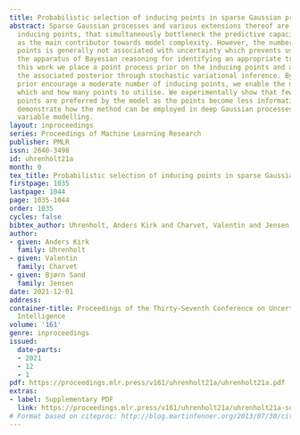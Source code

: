 ```yaml
---
title: Probabilistic selection of inducing points in sparse Gaussian processes
abstract: Sparse Gaussian processes and various extensions thereof are enabled through
  inducing points, that simultaneously bottleneck the predictive capacity and act
  as the main contributor towards model complexity. However, the number of inducing
  points is generally not associated with uncertainty which prevents us from applying
  the apparatus of Bayesian reasoning for identifying an appropriate trade-off. In
  this work we place a point process prior on the inducing points and approximate
  the associated posterior through stochastic variational inference. By letting the
  prior encourage a moderate number of inducing points, we enable the model to learn
  which and how many points to utilise. We experimentally show that fewer inducing
  points are preferred by the model as the points become less informative, and further
  demonstrate how the method can be employed in deep Gaussian processes and latent
  variable modelling.
layout: inproceedings
series: Proceedings of Machine Learning Research
publisher: PMLR
issn: 2640-3498
id: uhrenholt21a
month: 0
tex_title: Probabilistic selection of inducing points in sparse Gaussian processes
firstpage: 1035
lastpage: 1044
page: 1035-1044
order: 1035
cycles: false
bibtex_author: Uhrenholt, Anders Kirk and Charvet, Valentin and Jensen, Bj{\o}rn Sand
author:
- given: Anders Kirk
  family: Uhrenholt
- given: Valentin
  family: Charvet
- given: Bjørn Sand
  family: Jensen
date: 2021-12-01
address:
container-title: Proceedings of the Thirty-Seventh Conference on Uncertainty in Artificial
  Intelligence
volume: '161'
genre: inproceedings
issued:
  date-parts:
  - 2021
  - 12
  - 1
pdf: https://proceedings.mlr.press/v161/uhrenholt21a/uhrenholt21a.pdf
extras:
- label: Supplementary PDF
  link: https://proceedings.mlr.press/v161/uhrenholt21a/uhrenholt21a-supp.pdf
# Format based on citeproc: http://blog.martinfenner.org/2013/07/30/citeproc-yaml-for-bibliographies/
---
```


